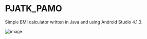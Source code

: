 # PJATK_PAMO
Simple BMI calculator written in Java and using Android Studio 4.1.3.

![image](https://user-images.githubusercontent.com/48835332/111790678-bebca880-88c2-11eb-9ee2-b71a1092295a.png)
